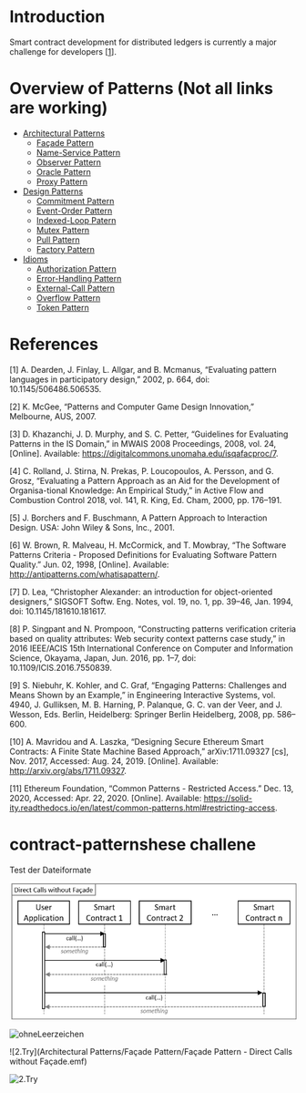 # Introduction
Smart contract development for distributed ledgers is currently a major challenge for developers [[1](#references)].

# Overview of Patterns  (Not all links are working)

* [Architectural Patterns](./Architectural%20Patterns/README.md)
  * [Façade Pattern](./Architectural%20Patterns/Façade%20Pattern/README.md#context)
  * [Name-Service Pattern](./Architectural%20Patterns/Name-Service%20Pattern/README.md#context)
  * [Observer Pattern](./Architectural%20Patterns/Observer%20Pattern/README.md#context)
  * [Oracle Pattern](./Architectural%20Patterns/Oracle%20Pattern/README.md#context)
  * [Proxy Pattern](./Architectural%20Patterns/Proxy%20Pattern/README.md#context)
* [Design Patterns](./Design%20Patterns/README.md)
  * [Commitment Pattern](./Design%20Patterns/Commitment%20Pattern/README.md#context)
  * [Event-Order Pattern](./Design%20Patterns/Event-Order%20Pattern/README.md#context)
  * [Indexed-Loop Patern](./Design%20Patterns/Indexed-Loop%20Pattern/README.md#context)
  * [Mutex Pattern](./Design%20Patterns/Mutex%20Pattern/README.md#context)
  * [Pull Pattern](./Design%20Patterns/Pull%20Pattern/README.md#context)
  * [Factory Pattern](./Design%20Patterns/Factory%20Pattern/README.md#context)
* [Idioms](./idioms/overview.md)
  * [Authorization Pattern](./idioms/Authorization%20Pattern/README.md#context)
  * [Error-Handling Pattern](./idioms/Error-Handling-%20Pattern/README.md#context)
  * [External-Call Pattern](./idioms/External-Call%20Pattern/README.md#context)
  * [Overflow Pattern](./idioms/Overflow%20Patterns/README.md#context)
  * [Token Pattern](./idioms/Token%20Pattern/README.md#context)

# References
[1] A. Dearden, J. Finlay, L. Allgar, and B. Mcmanus, “Evaluating pattern languages in participatory design,” 2002, p. 664, doi: 10.1145/506486.506535.

[2] K. McGee, “Patterns and Computer Game Design Innovation,” Melbourne, AUS, 2007.

[3] D. Khazanchi, J. D. Murphy, and S. C. Petter, “Guidelines for Evaluating Patterns in the IS Domain,” in MWAIS 2008 Proceedings, 2008, vol. 24, [Online]. Available: https://digitalcommons.unomaha.edu/isqafacproc/7.

[4] C. Rolland, J. Stirna, N. Prekas, P. Loucopoulos, A. Persson, and G. Grosz, “Evaluating a Pattern Approach as an Aid for the Development of Organisa-tional Knowledge: An Empirical Study,” in Active Flow and Combustion Control 2018, vol. 141, R. King, Ed. Cham, 2000, pp. 176–191.

[5] J. Borchers and F. Buschmann, A Pattern Approach to Interaction Design. USA: John Wiley & Sons, Inc., 2001.

[6] W. Brown, R. Malveau, H. McCormick, and T. Mowbray, “The Software Patterns Criteria - Proposed Definitions for Evaluating Software Pattern Quality.” Jun. 02, 1998, [Online]. Available: http://antipatterns.com/whatisapattern/.

[7] D. Lea, “Christopher Alexander: an introduction for object-oriented designers,” SIGSOFT Softw. Eng. Notes, vol. 19, no. 1, pp. 39–46, Jan. 1994, doi: 10.1145/181610.181617.

[8] P. Singpant and N. Prompoon, “Constructing patterns verification criteria based on quality attributes: Web security context patterns case study,” in 2016 IEEE/ACIS 15th International Conference on Computer and Information Science, Okayama, Japan, Jun. 2016, pp. 1–7, doi: 10.1109/ICIS.2016.7550839.

[9] S. Niebuhr, K. Kohler, and C. Graf, “Engaging Patterns: Challenges and Means Shown by an Example,” in Engineering Interactive Systems, vol. 4940, J. Gulliksen, M. B. Harning, P. Palanque, G. C. van der Veer, and J. Wesson, Eds. Berlin, Heidelberg: Springer Berlin Heidelberg, 2008, pp. 586–600.

[10] A. Mavridou and A. Laszka, “Designing Secure Ethereum Smart Contracts: A Finite State Machine Based Approach,” arXiv:1711.09327 [cs], Nov. 2017, Accessed: Aug. 24, 2019. [Online]. Available: http://arxiv.org/abs/1711.09327.

[11] Ethereum Foundation, “Common Patterns - Restricted Access.” Dec. 13, 2020, Accessed: Apr. 22, 2020. [Online]. Available: https://solid-ity.readthedocs.io/en/latest/common-patterns.html#restricting-access.

# contract-patternshese challene

Test der Dateiformate

![Try](Architectural%20Patterns/Façade%20Pattern/Façade%20Pattern%20-%20Direct%20Calls%20without%20Façade.png)

![ohneLeerzeichen](ArchitecturalPatterns/FaçadePattern/FaçadePattern-DirectCallswithoutFaçade.png)



![2.Try](Architectural Patterns/Façade Pattern/Façade Pattern - Direct Calls without Façade.emf)

![2.Try](Architectural%20Patterns/Façade%20Pattern/Façade%20Pattern%20-%20Direct%20Calls%20without%20Façade.)


